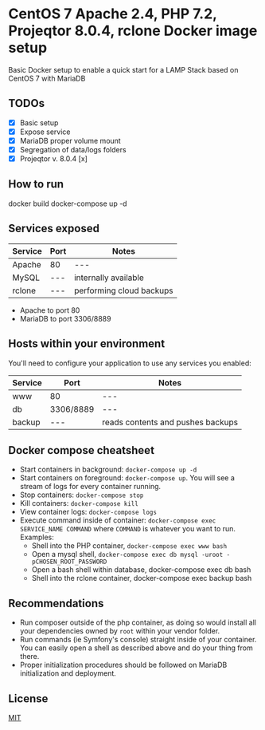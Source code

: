 # CentOS 7 Apache 2.4, PHP 7.2, Projeqtor 8.0.4, rclone Docker image setup

Basic Docker setup to enable a quick start for a LAMP Stack based on CentOS 7 with MariaDB

## TODOs

- [x] Basic setup
- [x] Expose service
- [x] MariaDB proper volume mount
- [x] Segregation of data/logs folders
- [x] Projeqtor v. 8.0.4
  [x] 
 
## How to run

docker build
docker-compose up -d

## Services exposed

| Service | Port | Notes |
| --- | --- | --- |
| Apache | 80 | --- |
| MySQL | --- | internally available |
| rclone | --- | performing cloud backups |

  * Apache to port 80
  * MariaDB to port 3306/8889

## Hosts within your environment

You'll need to configure your application to use any services you enabled:

| Service | Port | Notes |
| --- | --- | --- |
| www | 80 | --- |
| db | 3306/8889 | --- |
| backup | --- | reads contents and pushes backups |

## Docker compose cheatsheet

  * Start containers in background: `docker-compose up -d`
  * Start containers on foreground: `docker-compose up`. You will see a stream of logs for every container running.
  * Stop containers: `docker-compose stop`
  * Kill containers: `docker-compose kill`
  * View container logs: `docker-compose logs`
  * Execute command inside of container: `docker-compose exec SERVICE_NAME COMMAND` where `COMMAND` is whatever you want to run. Examples:
    * Shell into the PHP container, `docker-compose exec www bash`
    * Open a mysql shell, `docker-compose exec db mysql -uroot -pCHOSEN_ROOT_PASSWORD`
    * Open a bash shell within database, docker-compose exec db bash
    * Shell into the rclone container, docker-compose exec backup bash

## Recommendations

  * Run composer outside of the php container, as doing so would install all your dependencies owned by `root` within your vendor folder.
  * Run commands (ie Symfony's console) straight inside of your container. You can easily open a shell as described above and do your thing from there.
  * Proper initialization procedures should be followed on MariaDB initialization and deployment.

## License
[MIT](/LICENSE)
